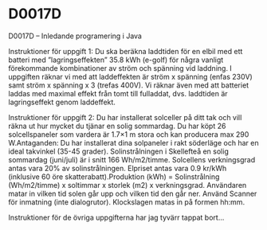 # D0017D

D0017D – Inledande programering i Java

Instruktioner för uppgift 1:
Du ska beräkna laddtiden för en elbil med ett batteri med ”lagringseffekten” 35.8 kWh (e-golf) för några vanligt förekommande kombinationer av ström och spänning vid laddning. I uppgiften räknar vi med att laddeffekten är ström x spänning (enfas 230V) samt ström x spänning x 3 (trefas 400V). Vi räknar även med att batteriet laddas med maximal effekt från tomt till fulladdat, dvs. laddtiden är lagringseffekt genom laddeffekt.

Instruktioner för uppgift 2:
Du har installerat solceller på ditt tak och vill räkna ut hur mycket du tjänar en solig sommardag.
Du har köpt 26 solcellspaneler som vardera är 1.7×1 m stora och kan producera max 290 W.Antaganden:
Du har installerat dina solpaneler i rakt söderläge och har en ideal takvinkel (35-45 grader).
Solinstrålningen i Skellefteå en solig sommardag (juni/juli) är i snitt 166 Wh/m2/timme.
Solcellens verkningsgrad antas vara 20% av solinstrålningen.
Elpriset antas vara 0.9 kr/kWh (inklusive 60 öre skatterabatt).Produktion (kWh) = Solinstrålning (Wh/m2/timme) x soltimmar x storlek (m2) x verkningsgrad. Användaren matar in vilken tid solen går upp och vilken tid den går ner. Använd Scanner för inmatning (inte dialogrutor). Klockslagen matas in på formen hh:mm.

Instruktioner för de övriga uppgifterna har jag tyvärr tappat bort...
